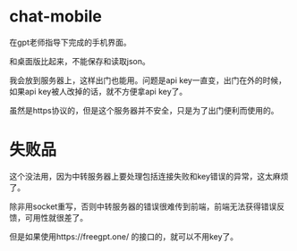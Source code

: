 # chat-mobile

在gpt老师指导下完成的手机界面。

和桌面版比起来，不能保存和读取json。

我会放到服务器上，这样出门也能用。问题是api key一直变，出门在外的时候，如果api key被人改掉的话，就不方便拿api key了。

虽然是https协议的，但是这个服务器并不安全，只是为了出门便利而使用的。

# 失败品

这个没法用，因为中转服务器上要处理包括连接失败和key错误的异常，这太麻烦了。

除非用socket重写，否则中转服务器的错误很难传到前端，前端无法获得错误反馈，可用性就很差了。

但是如果使用https://freegpt.one/ 的接口的，就可以不用key了。
